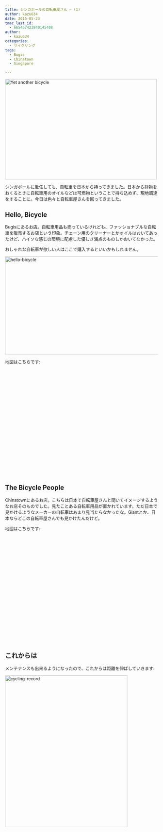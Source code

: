 ```yaml
---
title: シンガポールの自転車屋さん – (1)
author: kazu634
date: 2015-05-23
tmac_last_id:
  - 665467423840145408
author:
  - kazu634
categories:
  - サイクリング
tags:
  - Bugis
  - Chinatown
  - Singapore

---
```

<a href="https://www.flickr.com/photos/yl_tan/5866571835" onclick="__gaTracker('send', 'event', 'outbound-article', 'https://www.flickr.com/photos/yl_tan/5866571835', '');" title="Yet another bicycle by YL Tan, on Flickr"><img class=" aligncenter" src="https://c2.staticflickr.com/6/5227/5866571835_691e758cd3.jpg" alt="Yet another bicycle" width="500" height="331" /></a>

シンガポールに赴任しても、自転車を日本から持ってきました。日本から荷物をおくるときに自転車用のオイルなどは可燃物ということで持ち込めず、現地調達をすることに。今日は色々と自転車屋さんを回ってきました。

## Hello, Bicycle

Bugisにあるお店。自転車用品も売っているけれども、ファッショナブルな自転車を販売するお店という印象。チェーン用のクリーナーとかオイルはおいてあったけど、ハイソな感じの環境に配慮した優しさ満点のものしかおいてなかった。

おしゃれな自転車が欲しい人はここで購入するといいかもしれません。

<a href="https://www.flickr.com/photos/42332031@N02/17382045753" onclick="__gaTracker('send', 'event', 'outbound-article', 'https://www.flickr.com/photos/42332031@N02/17382045753', '');" title="hello-bicycle by Kazuhiro MUSASHI, on Flickr"><img class=" aligncenter" src="https://c2.staticflickr.com/6/5328/17382045753_fc3b1a9c79_z.jpg" alt="hello-bicycle" width="640" height="323" /></a>

地図はこちらです:

<div class="cgmp-centering-container-handle" align="center">
<div class="google-map-placeholder" id="18a98b3256e37f9aa7290b718b7cd33a" style="width: 350px; height: 350px;">
<div align="center" style="background:url('http://blog.kazu634.com/wp-content/plugins/comprehensive-google-map-plugin/assets/css/images/loading.gif') no-repeat 0 0 transparent !important; height:100px; width:100px; position: relative; top: 125px !important;">
</div>
</div>
  
<div class="direction-controls-placeholder" id="direction-controls-placeholder-18a98b3256e37f9aa7290b718b7cd33a" style="background: white; width: 350px; margin-top: 5px; border: 1px solid #EBEBEB; display: none; padding: 18px 0 9px 0;">
<div class="d_close-wrapper">
<a id="d_close" href="javascript:void(0)"> <img src="http://blog.kazu634.com/wp-content/plugins/comprehensive-google-map-plugin/assets/css/images/transparent.png" class="close" /> </a>
</div>
    
<div style="" id="travel_modes_div" class="dir-tm kd-buttonbar">
<a tabindex="3" class="kd-button kd-button-left selected" href="javascript:void(0)" id="dir_d_btn" title="By car"> <img class="dir-tm-d" src="http://blog.kazu634.com/wp-content/plugins/comprehensive-google-map-plugin/assets/css/images/transparent.png" /> </a> <a tabindex="3" class="kd-button kd-button-right" href="javascript:void(0)" id="dir_w_btn" title="Walking"> <img class="dir-tm-w" src="http://blog.kazu634.com/wp-content/plugins/comprehensive-google-map-plugin/assets/css/images/transparent.png" /> </a>
</div>
    
<div class="dir-clear">
</div>
    
<div id="dir_wps">
<div id="dir_wp_0" class="dir-wp">
<div class="dir-wp-hl">
<div id="dir_m_0" class="dir-m" style="cursor: -moz-grab;">
<div style="width: 24px; height: 24px; overflow: hidden; position: relative;">
<img style="position: absolute; left: 0px; top: -141px; -moz-user-select: none; border: 0px none; padding: 0px; margin: 0px;" src="http://blog.kazu634.com/wp-content/plugins/comprehensive-google-map-plugin/assets/css/images/directions.png" />
</div>
</div>
          
<div class="dir-input">
<div class="kd-input-text-wrp">
<input type="text" maxlength="2048" tabindex="4" value="" name="a_address" id="a_address" title="Start address" class="wp kd-input-text" autocomplete="off" autocorrect="off" />
</div>
</div>
</div>
</div>
      
<div class="dir-rev-wrapper">
<div id="dir_rev" title="Get reverse directions">
<a id="reverse-btn" href="javascript:void(0)" class="kd-button"> <img class="dir-reverse" src="http://blog.kazu634.com/wp-content/plugins/comprehensive-google-map-plugin/assets/css/images/transparent.png" /> </a>
</div>
</div>
      
<div id="dir_wp_1" class="dir-wp">
<div class="dir-wp-hl">
<div id="dir_m_1" class="dir-m" style="cursor: -moz-grab;">
<div style="width: 24px; height: 24px; overflow: hidden; position: relative;">
<img style="position: absolute; left: 0px; top: -72px; -moz-user-select: none; border: 0px none; padding: 0px; margin: 0px;" src="http://blog.kazu634.com/wp-content/plugins/comprehensive-google-map-plugin/assets/css/images/directions.png" />
</div>
</div>
          
<div class="dir-input">
<div class="kd-input-text-wrp">
<input type="text" maxlength="2048" tabindex="4" value="" name="b_address" id="b_address" title="End address" class="wp kd-input-text" autocomplete="off" autocorrect="off" />
</div>
</div>
</div>
</div>
</div>
    
<div id="dir_controls">
<div class="d_links">
<span id="d_options_toggle"> <a id="d_options_show" class="no-wrap" href="javascript:void(0)" style="display: none !important;">Show options</a> <a id="d_options_hide" class="no-wrap" href="javascript:void(0)" style="display: none !important;">Hide options</a> <b><span style="color: blue">Additional options</span></b> </span>
</div>
      
<div id="d_options" style="margin-bottom: 5px; text-align: left;">
<input type="checkbox" tabindex="5" name="18a98b3256e37f9aa7290b718b7cd33a_avoid_hway" id="18a98b3256e37f9aa7290b718b7cd33a_avoid_hway" /> <label for="18a98b3256e37f9aa7290b718b7cd33a_avoid_hway">Avoid highways</label> <input type="checkbox" tabindex="5" name="18a98b3256e37f9aa7290b718b7cd33a_avoid_tolls" id="18a98b3256e37f9aa7290b718b7cd33a_avoid_tolls" /> <label for="18a98b3256e37f9aa7290b718b7cd33a_avoid_tolls">Avoid tolls</label> <input type="radio" name="18a98b3256e37f9aa7290b718b7cd33a_travel_mode" id="18a98b3256e37f9aa7290b718b7cd33a_radio_km" /> <label for="18a98b3256e37f9aa7290b718b7cd33a_radio_km">KM</label> <input type="radio" name="18a98b3256e37f9aa7290b718b7cd33a_travel_mode" id="18a98b3256e37f9aa7290b718b7cd33a_radio_miles" checked="checked" /> <label for="18a98b3256e37f9aa7290b718b7cd33a_radio_miles">Miles</label>
</div>
      
<div class="dir-sub-cntn">
<button tabindex="6" name="btnG" type="submit" id="d_sub" class="kd-button kd-button-submit">Get Directions</button> <button tabindex="6" name="btnG" type="button" style="display: none;" id="print_sub" class="kd-button kd-button-submit">Print Directions</button>
</div>
</div>
</div>
  
<div id="rendered-directions-placeholder-18a98b3256e37f9aa7290b718b7cd33a" style="display: none; border: 1px solid #ddd; width: 350px; margin-top: 10px; direction: ltr; overflow: auto; height: 180px; padding: 5px;" class="rendered-directions-placeholder">
</div>
</div>

## The Bicycle People

Chinatownにあるお店。こちらは日本で自転車屋さんと聞いてイメージするようなお店そのものでした。見たことある自転車用品が置かれています。ただ日本で見かけるようなメーカーの自転車はあまり見当たらなかったな。Giantとか、日本ならどこの自転車屋さんでも見かけたんだけど。

地図はこちらです:

<div class="cgmp-centering-container-handle" align="center">
<div class="google-map-placeholder" id="b6ab8edbceaa0d179cb91189aa7699cd" style="width: 350px; height: 350px;">
<div align="center" style="background:url('http://blog.kazu634.com/wp-content/plugins/comprehensive-google-map-plugin/assets/css/images/loading.gif') no-repeat 0 0 transparent !important; height:100px; width:100px; position: relative; top: 125px !important;">
</div>
</div>
  
<div class="direction-controls-placeholder" id="direction-controls-placeholder-b6ab8edbceaa0d179cb91189aa7699cd" style="background: white; width: 350px; margin-top: 5px; border: 1px solid #EBEBEB; display: none; padding: 18px 0 9px 0;">
<div class="d_close-wrapper">
<a id="d_close" href="javascript:void(0)"> <img src="http://blog.kazu634.com/wp-content/plugins/comprehensive-google-map-plugin/assets/css/images/transparent.png" class="close" /> </a>
</div>
    
<div style="" id="travel_modes_div" class="dir-tm kd-buttonbar">
<a tabindex="3" class="kd-button kd-button-left selected" href="javascript:void(0)" id="dir_d_btn" title="By car"> <img class="dir-tm-d" src="http://blog.kazu634.com/wp-content/plugins/comprehensive-google-map-plugin/assets/css/images/transparent.png" /> </a> <a tabindex="3" class="kd-button kd-button-right" href="javascript:void(0)" id="dir_w_btn" title="Walking"> <img class="dir-tm-w" src="http://blog.kazu634.com/wp-content/plugins/comprehensive-google-map-plugin/assets/css/images/transparent.png" /> </a>
</div>
    
<div class="dir-clear">
</div>
    
<div id="dir_wps">
<div id="dir_wp_0" class="dir-wp">
<div class="dir-wp-hl">
<div id="dir_m_0" class="dir-m" style="cursor: -moz-grab;">
<div style="width: 24px; height: 24px; overflow: hidden; position: relative;">
<img style="position: absolute; left: 0px; top: -141px; -moz-user-select: none; border: 0px none; padding: 0px; margin: 0px;" src="http://blog.kazu634.com/wp-content/plugins/comprehensive-google-map-plugin/assets/css/images/directions.png" />
</div>
</div>
          
<div class="dir-input">
<div class="kd-input-text-wrp">
<input type="text" maxlength="2048" tabindex="4" value="" name="a_address" id="a_address" title="Start address" class="wp kd-input-text" autocomplete="off" autocorrect="off" />
</div>
</div>
</div>
</div>
      
<div class="dir-rev-wrapper">
<div id="dir_rev" title="Get reverse directions">
<a id="reverse-btn" href="javascript:void(0)" class="kd-button"> <img class="dir-reverse" src="http://blog.kazu634.com/wp-content/plugins/comprehensive-google-map-plugin/assets/css/images/transparent.png" /> </a>
</div>
</div>
      
<div id="dir_wp_1" class="dir-wp">
<div class="dir-wp-hl">
<div id="dir_m_1" class="dir-m" style="cursor: -moz-grab;">
<div style="width: 24px; height: 24px; overflow: hidden; position: relative;">
<img style="position: absolute; left: 0px; top: -72px; -moz-user-select: none; border: 0px none; padding: 0px; margin: 0px;" src="http://blog.kazu634.com/wp-content/plugins/comprehensive-google-map-plugin/assets/css/images/directions.png" />
</div>
</div>
          
<div class="dir-input">
<div class="kd-input-text-wrp">
<input type="text" maxlength="2048" tabindex="4" value="" name="b_address" id="b_address" title="End address" class="wp kd-input-text" autocomplete="off" autocorrect="off" />
</div>
</div>
</div>
</div>
</div>
    
<div id="dir_controls">
<div class="d_links">
<span id="d_options_toggle"> <a id="d_options_show" class="no-wrap" href="javascript:void(0)" style="display: none !important;">Show options</a> <a id="d_options_hide" class="no-wrap" href="javascript:void(0)" style="display: none !important;">Hide options</a> <b><span style="color: blue">Additional options</span></b> </span>
</div>
      
<div id="d_options" style="margin-bottom: 5px; text-align: left;">
<input type="checkbox" tabindex="5" name="b6ab8edbceaa0d179cb91189aa7699cd_avoid_hway" id="b6ab8edbceaa0d179cb91189aa7699cd_avoid_hway" /> <label for="b6ab8edbceaa0d179cb91189aa7699cd_avoid_hway">Avoid highways</label> <input type="checkbox" tabindex="5" name="b6ab8edbceaa0d179cb91189aa7699cd_avoid_tolls" id="b6ab8edbceaa0d179cb91189aa7699cd_avoid_tolls" /> <label for="b6ab8edbceaa0d179cb91189aa7699cd_avoid_tolls">Avoid tolls</label> <input type="radio" name="b6ab8edbceaa0d179cb91189aa7699cd_travel_mode" id="b6ab8edbceaa0d179cb91189aa7699cd_radio_km" /> <label for="b6ab8edbceaa0d179cb91189aa7699cd_radio_km">KM</label> <input type="radio" name="b6ab8edbceaa0d179cb91189aa7699cd_travel_mode" id="b6ab8edbceaa0d179cb91189aa7699cd_radio_miles" checked="checked" /> <label for="b6ab8edbceaa0d179cb91189aa7699cd_radio_miles">Miles</label>
</div>
      
<div class="dir-sub-cntn">
<button tabindex="6" name="btnG" type="submit" id="d_sub" class="kd-button kd-button-submit">Get Directions</button> <button tabindex="6" name="btnG" type="button" style="display: none;" id="print_sub" class="kd-button kd-button-submit">Print Directions</button>
</div>
</div>
</div>
  
<div id="rendered-directions-placeholder-b6ab8edbceaa0d179cb91189aa7699cd" style="display: none; border: 1px solid #ddd; width: 350px; margin-top: 10px; direction: ltr; overflow: auto; height: 180px; padding: 5px;" class="rendered-directions-placeholder">
</div>
</div>

## これからは

メンテナンスも出来るようになったので、これからは距離を伸ばしていきます:

<a href="https://www.flickr.com/photos/42332031@N02/17999792502" onclick="__gaTracker('send', 'event', 'outbound-article', 'https://www.flickr.com/photos/42332031@N02/17999792502', '');" title="cycling-record by Kazuhiro MUSASHI, on Flickr"><img class=" aligncenter" src="https://c2.staticflickr.com/6/5335/17999792502_0e4304f487.jpg" alt="cycling-record" width="403" height="500" /></a>
